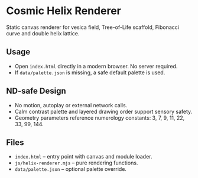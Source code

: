 # Cosmic Helix Renderer

Static canvas renderer for vesica field, Tree-of-Life scaffold, Fibonacci curve and double helix lattice.

## Usage
- Open `index.html` directly in a modern browser. No server required.
- If `data/palette.json` is missing, a safe default palette is used.

## ND-safe Design
- No motion, autoplay or external network calls.
- Calm contrast palette and layered drawing order support sensory safety.
- Geometry parameters reference numerology constants: 3, 7, 9, 11, 22, 33, 99, 144.

## Files
- `index.html` – entry point with canvas and module loader.
- `js/helix-renderer.mjs` – pure rendering functions.
- `data/palette.json` – optional palette override.


